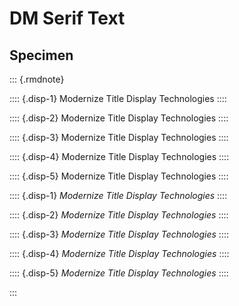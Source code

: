 # DM Serif Text

## Specimen

::: {.rmdnote}

:::: {.disp-1}
Modernize Title Display Technologies
::::

:::: {.disp-2}
Modernize Title Display Technologies
::::

:::: {.disp-3}
Modernize Title Display Technologies
::::

:::: {.disp-4}
Modernize Title Display Technologies
::::

:::: {.disp-5}
Modernize Title Display Technologies
::::

:::: {.disp-1}
_Modernize Title Display Technologies_
::::

:::: {.disp-2}
_Modernize Title Display Technologies_
::::

:::: {.disp-3}
_Modernize Title Display Technologies_
::::

:::: {.disp-4}
_Modernize Title Display Technologies_
::::

:::: {.disp-5}
_Modernize Title Display Technologies_
::::

:::

<link rel="preconnect" href="https://fonts.googleapis.com">
<link rel="preconnect" href="https://fonts.gstatic.com" crossorigin>
<link href="https://fonts.googleapis.com/css2?family=DM+Serif+Text:ital@0;1&display=swap" rel="stylesheet">

<style type="text/css">
.rmdnote { font-family: "DM Serif Text", serif; }
.rmdnote .disp-1 { font-size: 2.5rem; }
.rmdnote .disp-2 { font-size: 2rem; }
.rmdnote .disp-3 { font-size: 1.5rem; }
.rmdnote .disp-4 { font-size: 1.2rem; }
.rmdnote .disp-5 { font-size: 1rem; }
</style>
